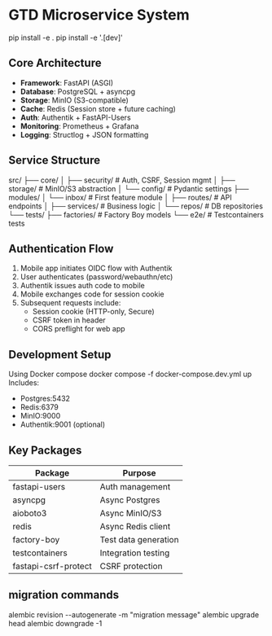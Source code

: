 # GTD Microservice System

pip install -e .
pip install -e '.[dev]'

## Core Architecture
- **Framework**: FastAPI (ASGI)
- **Database**: PostgreSQL + asyncpg
- **Storage**: MinIO (S3-compatible)
- **Cache**: Redis (Session store + future caching)
- **Auth**: Authentik + FastAPI-Users
- **Monitoring**: Prometheus + Grafana
- **Logging**: Structlog + JSON formatting

## Service Structure

src/
├── core/
│ ├── security/ # Auth, CSRF, Session mgmt
│ ├── storage/ # MinIO/S3 abstraction
│ └── config/ # Pydantic settings
├── modules/
│ └── inbox/ # First feature module
│ ├── routes/ # API endpoints
│ ├── services/ # Business logic
│ └── repos/ # DB repositories
└── tests/
├── factories/ # Factory Boy models
└── e2e/ # Testcontainers tests


## Authentication Flow
1. Mobile app initiates OIDC flow with Authentik
2. User authenticates (password/webauthn/etc)
3. Authentik issues auth code to mobile
4. Mobile exchanges code for session cookie
5. Subsequent requests include:
   - Session cookie (HTTP-only, Secure)
   - CSRF token in header
   - CORS preflight for web app

## Development Setup

Using Docker compose
docker compose -f docker-compose.dev.yml up
Includes:
- Postgres:5432
- Redis:6379
- MinIO:9000
- Authentik:9001 (optional)



## Key Packages
| Package              | Purpose                     |
|----------------------|-----------------------------|
| fastapi-users        | Auth management             |
| asyncpg              | Async Postgres              |
| aioboto3             | Async MinIO/S3              |
| redis                | Async Redis client          |
| factory-boy          | Test data generation        |
| testcontainers       | Integration testing         |
| fastapi-csrf-protect | CSRF protection             |


## migration commands
alembic revision --autogenerate -m "migration message"
alembic upgrade head
alembic downgrade -1